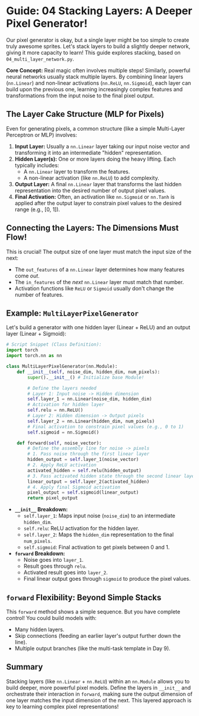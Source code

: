 # Guide: 04 Stacking Layers: A Deeper Pixel Generator!

Our pixel generator is okay, but a single layer might be too simple to create truly awesome sprites. Let's stack layers to build a slightly deeper network, giving it more capacity to learn! This guide explores stacking, based on `04_multi_layer_network.py`.

**Core Concept:** Real magic often involves multiple steps! Similarly, powerful neural networks usually stack multiple layers. By combining linear layers (`nn.Linear`) and non-linear activations (`nn.ReLU`, `nn.Sigmoid`), each layer can build upon the previous one, learning increasingly complex features and transformations from the input noise to the final pixel output.

## The Layer Cake Structure (MLP for Pixels)

Even for generating pixels, a common structure (like a simple Multi-Layer Perceptron or MLP) involves:

1.  **Input Layer:** Usually a `nn.Linear` layer taking our input noise vector and transforming it into an intermediate "hidden" representation.
2.  **Hidden Layer(s):** One or more layers doing the heavy lifting. Each typically includes:
    - A `nn.Linear` layer to transform the features.
    - A non-linear activation (like `nn.ReLU`) to add complexity.
3.  **Output Layer:** A final `nn.Linear` layer that transforms the last hidden representation into the desired number of output pixel values.
4.  **Final Activation:** Often, an activation like `nn.Sigmoid` or `nn.Tanh` is applied after the output layer to constrain pixel values to the desired range (e.g., [0, 1]).

## Connecting the Layers: The Dimensions Must Flow!

This is crucial! The output size of one layer must match the input size of the next:

- The `out_features` of a `nn.Linear` layer determines how many features come _out_.
- The `in_features` of the _next_ `nn.Linear` layer must match that number.
- Activation functions like `ReLU` or `Sigmoid` usually don't change the number of features.

## Example: `MultiLayerPixelGenerator`

Let's build a generator with one hidden layer (Linear + ReLU) and an output layer (Linear + Sigmoid):

```python
# Script Snippet (Class Definition):
import torch
import torch.nn as nn

class MultiLayerPixelGenerator(nn.Module):
    def __init__(self, noise_dim, hidden_dim, num_pixels):
        super().__init__() # Initialize base Module!

        # Define the layers needed
        # Layer 1: Input noise -> Hidden dimension
        self.layer_1 = nn.Linear(noise_dim, hidden_dim)
        # Activation for hidden layer
        self.relu = nn.ReLU()
        # Layer 2: Hidden dimension -> Output pixels
        self.layer_2 = nn.Linear(hidden_dim, num_pixels)
        # Final activation to constrain pixel values (e.g., 0 to 1)
        self.sigmoid = nn.Sigmoid()

    def forward(self, noise_vector):
        # Define the assembly line for noise -> pixels
        # 1. Pass noise through the first linear layer
        hidden_output = self.layer_1(noise_vector)
        # 2. Apply ReLU activation
        activated_hidden = self.relu(hidden_output)
        # 3. Pass activated hidden state through the second linear layer
        linear_output = self.layer_2(activated_hidden)
        # 4. Apply final Sigmoid activation
        pixel_output = self.sigmoid(linear_output)
        return pixel_output
```

- **`__init__` Breakdown:**
  - `self.layer_1`: Maps input noise (`noise_dim`) to an intermediate `hidden_dim`.
  - `self.relu`: ReLU activation for the hidden layer.
  - `self.layer_2`: Maps the `hidden_dim` representation to the final `num_pixels`.
  - `self.sigmoid`: Final activation to get pixels between 0 and 1.
- **`forward` Breakdown:**
  - Noise goes into `layer_1`.
  - Result goes through `relu`.
  - Activated result goes into `layer_2`.
  - Final linear output goes through `sigmoid` to produce the pixel values.

## `forward` Flexibility: Beyond Simple Stacks

This `forward` method shows a simple sequence. But you have complete control! You could build models with:

- Many hidden layers.
- Skip connections (feeding an earlier layer's output further down the line).
- Multiple output branches (like the multi-task template in Day 9).

## Summary

Stacking layers (like `nn.Linear` + `nn.ReLU`) within an `nn.Module` allows you to build deeper, more powerful pixel models. Define the layers in `__init__` and orchestrate their interaction in `forward`, making sure the output dimension of one layer matches the input dimension of the next. This layered approach is key to learning complex pixel representations!
